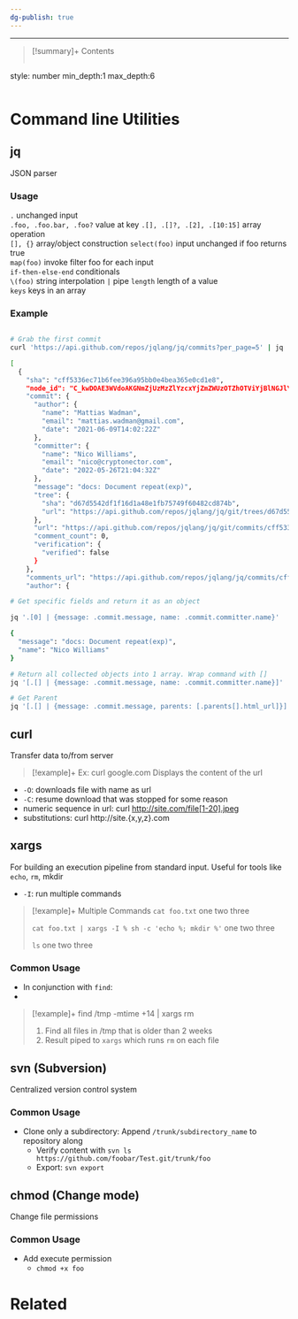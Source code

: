 ```yaml
---
dg-publish: true
---
```

---

>[!summary]+ Contents
>```toc
style: number
min_depth:1
max_depth:6 
>```

# Command line Utilities

## jq
JSON parser

### Usage

`.` 	unchanged input 	
`.foo, .foo.bar, .foo?` 	value at key
`.[], .[]?, .[2], .[10:15]` 	array operation 	
`[], {}` 	array/object construction
`select(foo)` 	input unchanged if foo returns true 	
`map(foo)` 	invoke filter foo for each input 	
`if-then-else-end` 	conditionals 	
`\(foo)` 	string interpolation
`|` pipe
`length` 	length of a value 	
`keys`  	keys in an array

### Example
```zsh

# Grab the first commit
curl 'https://api.github.com/repos/jqlang/jq/commits?per_page=5' | jq '.[0]'

[
  {
    "sha": "cff5336ec71b6fee396a95bb0e4bea365e0cd1e8",
    "node_id": "C_kwDOAE3WVdoAKGNmZjUzMzZlYzcxYjZmZWUzOTZhOTViYjBlNGJlYTM2NWUwY2QxZTg",
    "commit": {
      "author": {
        "name": "Mattias Wadman",
        "email": "mattias.wadman@gmail.com",
        "date": "2021-06-09T14:02:22Z"
      },
      "committer": {
        "name": "Nico Williams",
        "email": "nico@cryptonector.com",
        "date": "2022-05-26T21:04:32Z"
      },
      "message": "docs: Document repeat(exp)",
      "tree": {
        "sha": "d67d5542df1f16d1a48e1fb75749f60482cd874b",
        "url": "https://api.github.com/repos/jqlang/jq/git/trees/d67d5542df1f16d1a48e1fb75749f60482cd874b"
      },
      "url": "https://api.github.com/repos/jqlang/jq/git/commits/cff5336ec71b6fee396a95bb0e4bea365e0cd1e8",
      "comment_count": 0,
      "verification": {
        "verified": false
      }
    },
    "comments_url": "https://api.github.com/repos/jqlang/jq/commits/cff5336ec71b6fee396a95bb0e4bea365e0cd1e8/comments",
    "author": {

# Get specific fields and return it as an object

jq '.[0] | {message: .commit.message, name: .commit.committer.name}'

{
  "message": "docs: Document repeat(exp)",
  "name": "Nico Williams"
}

# Return all collected objects into 1 array. Wrap command with []
jq '[.[] | {message: .commit.message, name: .commit.committer.name}]'

# Get Parent
jq '[.[] | {message: .commit.message, parents: [.parents[].html_url]}]'
```
## curl
Transfer data to/from server

> [!example]+ Ex: curl google.com
> Displays the content of the url 

- `-O`: downloads file with name as url
- `-C`: resume download that was stopped for some reason
- numeric sequence in url: curl http://site.com/file[1-20].jpeg
- substitutions: curl http://site.{x,y,z}.com

## xargs
For building an execution pipeline from standard input. Useful for tools like `echo`, `rm`, mkdir

- `-I`: run multiple commands

> [!example]+ Multiple Commands
> `cat foo.txt`
> one
> two
> three
> 
> `cat foo.txt | xargs -I % sh -c 'echo %; mkdir %'`
> one
> two
> three
> 
> `ls`
> one two three



### Common Usage
- In conjunction with `find`:
- 
> [!example]+ find /tmp -mtime +14 | xargs rm
> 1. Find all files in /tmp that is older than 2 weeks
> 2. Result piped to `xargs` which runs `rm` on each file

## svn (Subversion)

Centralized version control system
### Common Usage
- Clone only a subdirectory: Append `/trunk/subdirectory_name` to repository along 
	- Verify content with `svn ls https://github.com/foobar/Test.git/trunk/foo`
	- Export: `svn export`

## chmod (Change mode)
Change file permissions
### Common Usage
- Add execute permission
	- `chmod +x foo`

# Related
